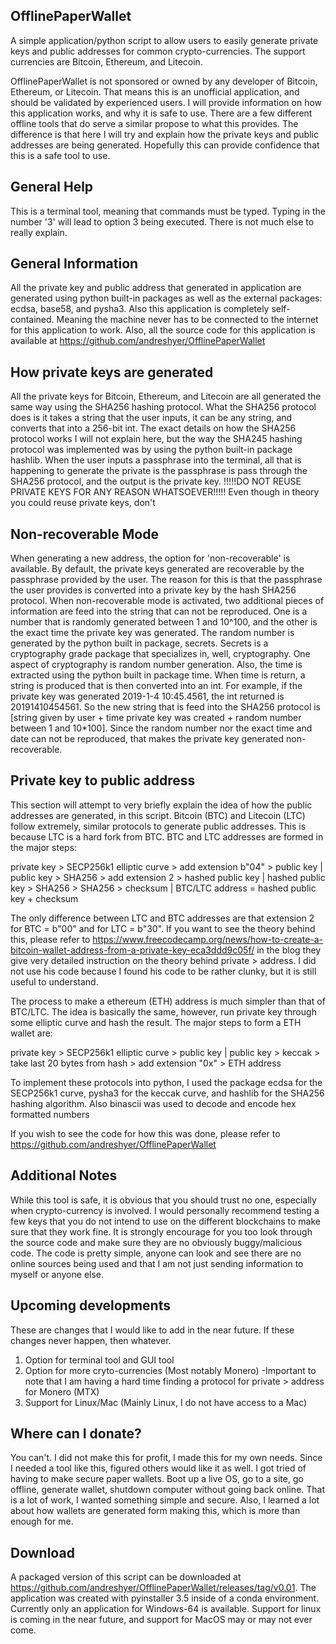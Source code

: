 ## OfflinePaperWallet

A simple application/python script to allow users to easily generate private keys and public 
addresses for common crypto-currencies. The support currencies are Bitcoin, Ethereum, and Litecoin.

OfflinePaperWallet is not sponsored or owned by any developer of Bitcoin, Ethereum, or Litecoin. That means this is an
unofficial application, and should be validated by experienced users. I will provide information on how this
application works, and why it is safe to use. There are a few different offline tools that do serve a similar propose
to what this provides. The difference is that here I will try and explain how the private keys and public addresses are
being generated. Hopefully this can provide confidence that this is a safe tool to use.

## General Help

This is a terminal tool, meaning that commands must be typed. Typing in the number '3' will lead to option 3 being
executed. There is not much else to really explain.

## General Information

All the private key and public address that generated in application are generated using python built-in packages as
well as the external packages: ecdsa, base58, and pysha3. Also this application is completely self-contained. Meaning
the machine never has to be connected to the internet for this application to work. Also, all the source code for this
application is available at https://github.com/andreshyer/OfflinePaperWallet

## How private keys are generated

All the private keys for Bitcoin, Ethereum, and Litecoin are all generated the same way using the SHA256 hashing
protocol. What the SHA256 protocol does is it takes a string that the user inputs, it can be any string, and converts
that into a 256-bit int. The exact details on how the SHA256 protocol works I will not explain here, but the way the
SHA245 hashing protocol was implemented was by using the python built-in package hashlib. When the user inputs a
passphrase into the terminal, all that is happening to generate the private is the passphrase is pass through the
SHA256 protocol, and the output is the private key.
!!!!!DO NOT REUSE PRIVATE KEYS FOR ANY REASON WHATSOEVER!!!!!
Even though in theory you could reuse private keys, don't

## Non-recoverable Mode

When generating a new address, the option for 'non-recoverable' is available. By default, the private keys
generated are recoverable by the passphrase provided by the user. The reason for this is that the passphrase the user
provides is converted into a private key by the hash SHA256 protocol. When non-recoverable mode is activated, two 
additional pieces of information are feed into the string that can not be reproduced. One is a number that is randomly
generated between 1 and 10^100, and the other is the exact time the private key was generated. The random number is
generated by the python built in package, secrets. Secrets is a cryptography grade package that specializes in, well,
cryptography. One aspect of cryptography is random number generation. Also, the time is extracted using the python built
in package time. When time is return, a string is produced that is then converted into an int. For example, if the 
private key was generated 2019-1-4 10:45.4561, the int returned is 20191410454561. So the new string that is feed into
the SHA256 protocol is [string given by user + time private key was created + random number between 1 and 10*100]. 
Since the random number nor the exact time and date can not be reproduced, that makes the private key generated
non-recoverable. 

## Private key to public address

This section will attempt to very briefly explain the idea of how the public addresses are generated, in this script. 
Bitcoin (BTC) and Litecoin (LTC) follow extremely, similar protocols to generate public addresses. This is 
because LTC is a hard fork from BTC. BTC and LTC addresses are formed in the major steps:

private key > SECP256k1 elliptic curve > add extension b"04" > public key |
public key > SHA256 > add extension 2 > hashed public key |
hashed public key > SHA256 > SHA256 > checksum |
BTC/LTC address = hashed public key + checksum

The only difference between LTC and BTC addresses are that extension 2 for BTC = b"00" and for LTC = b"30".
If you want to see the theory behind this, please refer to 
https://www.freecodecamp.org/news/how-to-create-a-bitcoin-wallet-address-from-a-private-key-eca3ddd9c05f/
in the blog they give very detailed instruction on the theory behind private > address.
I did not use his code because I found his code to be rather clunky, but it is still useful to understand.

The process to make a ethereum (ETH) address is much simpler than that of BTC/LTC. The idea is basically the same, 
however, run private key through some elliptic curve and hash the result.
The major steps to form a ETH wallet are:

private key > SECP256k1 elliptic curve > public key |
public key > keccak > take last 20 bytes from hash > add extension "0x" > ETH address

To implement these protocols into python, I used the package ecdsa for the SECP256k1 curve, pysha3 for the keccak
curve, and hashlib for the SHA256 hashing algorithm. Also binascii was used to decode and encode hex formatted numbers

If you wish to see the code for how this was done, please refer to https://github.com/andreshyer/OfflinePaperWallet

## Additional Notes

While this tool is safe, it is obvious that you should trust no one, especially when crypto-currency is involved. I 
would personally recommend testing a few keys that you do not intend to use on the different blockchains to make sure 
that they work fine. It is strongly encourage for you too look through the source code and make sure they are no 
obviously buggy/malicious code. The code is pretty simple, anyone can look and see there are no online sources being 
used and that I am not just sending information to myself or anyone else.

## Upcoming developments

These are changes that I would like to add in the near future. If these changes never happen, then whatever. 
1) Option for terminal tool and GUI tool
2) Option for more cryto-currencies (Most notably Monero)
    -Important to note that I am having a hard time finding a protocol for private > address for Monero (MTX)
3) Support for Linux/Mac (Mainly Linux, I do not have access to a Mac)

## Where can I donate?

You can't.
I did not make this for profit, I made this for my own needs. Since I needed a tool like this, figured others would
like it as well. I got tried of having to make secure paper wallets. Boot up a live OS, go to a site, go offline,
generate wallet, shutdown computer without going back online. That is a lot of work, I wanted something simple and
secure. Also, I learned a lot about how wallets are generated form making this, which is more than enough for me.

## Download 
A packaged version of this script can be downloaded at
https://github.com/andreshyer/OfflinePaperWallet/releases/tag/v0.01.
The application was created with pyinstaller 3.5 inside of a conda environment. Currently only an application for
Windows-64 is available. Support for linux is coming in the near future, and support for MacOS may or may not ever
come.
